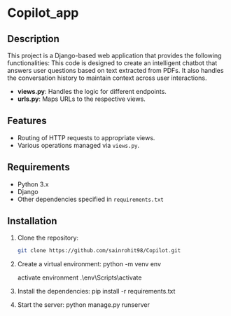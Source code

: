# Copilot_app

## Description
This project is a Django-based web application that provides the following functionalities:
This code is designed to create an intelligent chatbot that answers user questions based on text extracted from PDFs. It also handles the conversation history to maintain context across user interactions.

- **views.py**: Handles the logic for different endpoints.
- **urls.py**: Maps URLs to the respective views.

## Features
- Routing of HTTP requests to appropriate views.
- Various operations managed via `views.py`.

## Requirements
- Python 3.x
- Django
- Other dependencies specified in `requirements.txt`

## Installation

1. Clone the repository:

   ```sh
   git clone https://github.com/sainrohit98/Copilot.git

2. Create a virtual environment:
    python -m venv env

    activate environment
    .\env\Scripts\activate

3. Install the dependencies:
pip install -r requirements.txt

4. Start the server:
python manage.py runserver